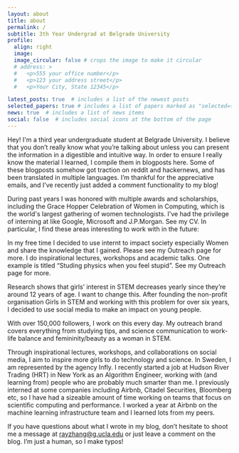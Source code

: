 ```yaml
---
layout: about
title: about
permalink: /
subtitle: 3th Year Undergrad at Belgrade University
profile:
  align: right
  image: 
  image_circular: false # crops the image to make it circular
  # address: >
  #   <p>555 your office number</p>
  #   <p>123 your address street</p>
  #   <p>Your City, State 12345</p>

latest_posts: true  # includes a list of the newest posts
selected_papers: true # includes a list of papers marked as "selected={true}"
news: true  # includes a list of news items
social: false  # includes social icons at the bottom of the page
---
```

 Hey! I'm a third year undergraduate student at Belgrade University. I believe that you don’t really know what you’re talking about unless you can present the information in a digestible and intuitive way. In order to ensure I really know the material I learned, I compile them in blogposts here. Some of these blogposts somehow got traction on reddit and hackernews, and has been translated in multiple languages. I’m thankful for the appreciative emails, and I’ve recently just added a comment functionality to my blog!

 During past years I was honored with multiple awards and scholarships, including the Grace Hopper Celebration of Women in Computing, which is the world's largest gathering of women technologists.
I've had the privilege of interning at like Google, Microsoft and J.P.Morgan. See my CV. In particular, I find these areas interesting to work with in the future:

In my free time I decided to use internt to impact society especially Women and share the knowledge that I gained. Please see my Outreach page for more. I do inspirational lectures, workshops and academic talks. One example is titled “Studing physics when you feel stupid”. See my Outreach page for more.  

Research shows that girls’ interest in STEM decreases yearly since they’re around 12 years of age. I want to change this. After founding the non-profit organisation Girls in STEM and working with this problem for over six years, I decided to use social media to make an impact on young people.

With over 150,000 followers, I work on this every day. My outreach brand covers everything from studying tips, and science communication to work-life balance and femininity/beauty as a woman in STEM. 

Through inspirational lectures, workshops, and collaborations on social media, I aim to inspire more girls to do technology and science. In Sweden, I am represented by the agency Infly.
I recently started a job at Hudson River Trading (HRT) in New York as an Algorithm Engineer, working with (and learning from) people who are probably much smarter than me. I previously interned at some companies including Airbnb, Citadel Securities, Bloomberg etc, so I have had a sizeable amount of time working on teams that focus on scientific computing and performance. I worked a year at Airbnb on the machine learning infrastructure team and I learned lots from my peers.

If you have questions about what I wrote in my blog, don’t hesitate to shoot me a message at rayzhang@g.ucla.edu or just leave a comment on the blog. I’m just a human, so I make typos!
